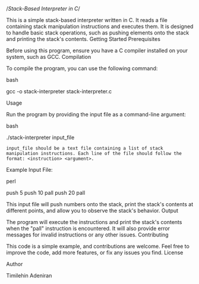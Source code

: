 /*Stack-Based Interpreter in C*/

This is a simple stack-based interpreter written in C. It reads a file containing stack manipulation instructions and executes them. It is designed to handle basic stack operations, such as pushing elements onto the stack and printing the stack's contents.
Getting Started
Prerequisites

Before using this program, ensure you have a C compiler installed on your system, such as GCC.
Compilation

To compile the program, you can use the following command:

bash

gcc -o stack-interpreter stack-interpreter.c

Usage

Run the program by providing the input file as a command-line argument:

bash

./stack-interpreter input_file

    input_file should be a text file containing a list of stack manipulation instructions. Each line of the file should follow the format: <instruction> <argument>.

Example Input File:

perl

push 5
push 10
pall
push 20
pall

This input file will push numbers onto the stack, print the stack's contents at different points, and allow you to observe the stack's behavior.
Output

The program will execute the instructions and print the stack's contents when the "pall" instruction is encountered. It will also provide error messages for invalid instructions or any other issues.
Contributing

This code is a simple example, and contributions are welcome. Feel free to improve the code, add more features, or fix any issues you find.
License


Author

Timilehin Adeniran